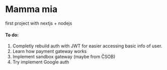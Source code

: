 # Mamma mia
first project with nextjs + nodejs

#### To do:
1. Completly rebuild auth with JWT for easier accessing basic info of user.
2. Learn how payment gateway works
3. Implement sandbox gateway (maybe from ČSOB)
4. Try implement Google auth